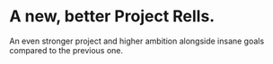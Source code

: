 # A new, better Project Rells.
An even stronger project and higher ambition alongside insane goals compared to the previous one.
